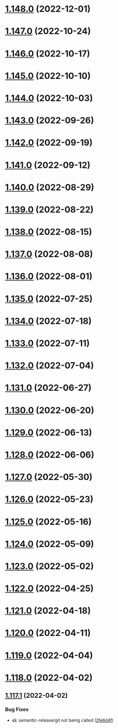# [1.148.0](https://github.com/fdebijl/clog/compare/v1.147.0...v1.148.0) (2022-12-01)

# [1.147.0](https://github.com/fdebijl/clog/compare/v1.146.0...v1.147.0) (2022-10-24)

# [1.146.0](https://github.com/fdebijl/clog/compare/v1.145.0...v1.146.0) (2022-10-17)

# [1.145.0](https://github.com/fdebijl/clog/compare/v1.144.0...v1.145.0) (2022-10-10)

# [1.144.0](https://github.com/fdebijl/clog/compare/v1.143.0...v1.144.0) (2022-10-03)

# [1.143.0](https://github.com/fdebijl/clog/compare/v1.142.0...v1.143.0) (2022-09-26)

# [1.142.0](https://github.com/fdebijl/clog/compare/v1.141.0...v1.142.0) (2022-09-19)

# [1.141.0](https://github.com/fdebijl/clog/compare/v1.140.0...v1.141.0) (2022-09-12)

# [1.140.0](https://github.com/fdebijl/clog/compare/v1.139.0...v1.140.0) (2022-08-29)

# [1.139.0](https://github.com/fdebijl/clog/compare/v1.138.0...v1.139.0) (2022-08-22)

# [1.138.0](https://github.com/fdebijl/clog/compare/v1.137.0...v1.138.0) (2022-08-15)

# [1.137.0](https://github.com/fdebijl/clog/compare/v1.136.0...v1.137.0) (2022-08-08)

# [1.136.0](https://github.com/fdebijl/clog/compare/v1.135.0...v1.136.0) (2022-08-01)

# [1.135.0](https://github.com/fdebijl/clog/compare/v1.134.0...v1.135.0) (2022-07-25)

# [1.134.0](https://github.com/fdebijl/clog/compare/v1.133.0...v1.134.0) (2022-07-18)

# [1.133.0](https://github.com/fdebijl/clog/compare/v1.132.0...v1.133.0) (2022-07-11)

# [1.132.0](https://github.com/fdebijl/clog/compare/v1.131.0...v1.132.0) (2022-07-04)

# [1.131.0](https://github.com/fdebijl/clog/compare/v1.130.0...v1.131.0) (2022-06-27)

# [1.130.0](https://github.com/fdebijl/clog/compare/v1.129.0...v1.130.0) (2022-06-20)

# [1.129.0](https://github.com/fdebijl/clog/compare/v1.128.0...v1.129.0) (2022-06-13)

# [1.128.0](https://github.com/fdebijl/clog/compare/v1.127.0...v1.128.0) (2022-06-06)

# [1.127.0](https://github.com/fdebijl/clog/compare/v1.126.0...v1.127.0) (2022-05-30)

# [1.126.0](https://github.com/fdebijl/clog/compare/v1.125.0...v1.126.0) (2022-05-23)

# [1.125.0](https://github.com/fdebijl/clog/compare/v1.124.0...v1.125.0) (2022-05-16)

# [1.124.0](https://github.com/fdebijl/clog/compare/v1.123.0...v1.124.0) (2022-05-09)

# [1.123.0](https://github.com/fdebijl/clog/compare/v1.122.0...v1.123.0) (2022-05-02)

# [1.122.0](https://github.com/fdebijl/clog/compare/v1.121.0...v1.122.0) (2022-04-25)

# [1.121.0](https://github.com/fdebijl/clog/compare/v1.120.0...v1.121.0) (2022-04-18)

# [1.120.0](https://github.com/fdebijl/clog/compare/v1.119.0...v1.120.0) (2022-04-11)

# [1.119.0](https://github.com/fdebijl/clog/compare/v1.118.0...v1.119.0) (2022-04-04)

# [1.118.0](https://github.com/fdebijl/clog/compare/v1.117.1...v1.118.0) (2022-04-02)

## [1.117.1](https://github.com/fdebijl/clog/compare/v1.117.0...v1.117.1) (2022-04-02)


### Bug Fixes

* **ci:** semantic-release/git not being called ([2fe6d4f](https://github.com/fdebijl/clog/commit/2fe6d4f02e4635f1284e19da9456949d2bf11254))
